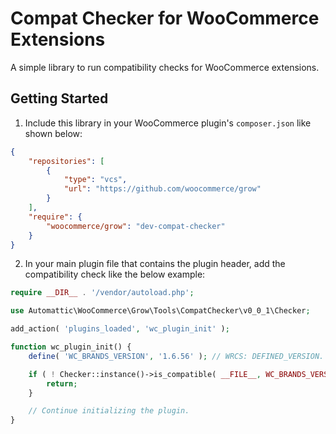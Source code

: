 # Compat Checker for WooCommerce Extensions

A simple library to run compatibility checks for WooCommerce extensions.

## Getting Started

1. Include this library in your WooCommerce plugin's `composer.json` like shown below:

```json
{
    "repositories": [
        {
            "type": "vcs",
            "url": "https://github.com/woocommerce/grow"
        }
    ],
    "require": {
        "woocommerce/grow": "dev-compat-checker"
    }
}
```

2. In your main plugin file that contains the plugin header, add the compatibility check like the below example:

```php
require __DIR__ . '/vendor/autoload.php';

use Automattic\WooCommerce\Grow\Tools\CompatChecker\v0_0_1\Checker;

add_action( 'plugins_loaded', 'wc_plugin_init' );

function wc_plugin_init() {
    define( 'WC_BRANDS_VERSION', '1.6.56' ); // WRCS: DEFINED_VERSION.

    if ( ! Checker::instance()->is_compatible( __FILE__, WC_BRANDS_VERSION ) ) {
		return;
	}

    // Continue initializing the plugin.
}
```
